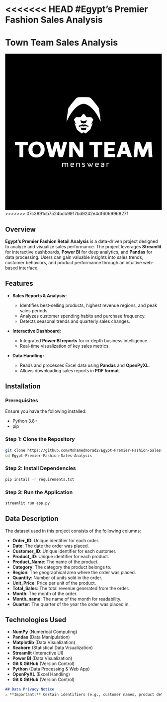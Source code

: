 <<<<<<< HEAD
#Egypt’s Premier Fashion Sales Analysis
=======
# Town Team Sales Analysis

<img src="Image/logo.webp" alt="Town Team Sales Analysis" height="500" width="100%">
>>>>>>> 07c3891cb7524bcb9917bd9242e4df606996827f

## Overview
**Egypt’s Premier Fashion Retail Analysis** is a data-driven project designed to analyze and visualize sales performance. The project leverages **Streamlit** for interactive dashboards, **Power BI** for deep analytics, and **Pandas** for data processing. Users can gain valuable insights into sales trends, customer behaviors, and product performance through an intuitive web-based interface.

## Features
- **Sales Reports & Analysis:**
  - Identifies best-selling products, highest revenue regions, and peak sales periods.
  - Analyzes customer spending habits and purchase frequency.
  - Detects seasonal trends and quarterly sales changes.

- **Interactive Dashboard:**
  - Integrated **Power BI reports** for in-depth business intelligence.
  - Real-time visualization of key sales metrics.


- **Data Handling:**
  - Reads and processes Excel data using **Pandas** and **OpenPyXL**.
  - Allows downloading sales reports in **PDF format**.

## Installation
### **Prerequisites**
Ensure you have the following installed:
- Python 3.8+
- pip

### **Step 1: Clone the Repository**
```bash
git clone https://github.com/Mohamedmorad2/Egypt-Premier-Fashion-Sales-Analysis.git
cd Egypt-Premier-Fashion-Sales-Analysis
```

### **Step 2: Install Dependencies**
```bash
pip install -r requirements.txt
```

### **Step 3: Run the Application**
```bash
streamlit run app.py
```
## Data Description

The dataset used in this project consists of the following columns:

- **Order_ID**: Unique identifier for each order.
- **Date**: The date the order was placed.
- **Customer_ID**: Unique identifier for each customer.
- **Product_ID**: Unique identifier for each product.
- **Product_Name**: The name of the product.
- **Category**: The category the product belongs to.
- **Region**: The geographical area where the order was placed.
- **Quantity**: Number of units sold in the order.
- **Unit_Price**: Price per unit of the product.
- **Total_Sales**: The total revenue generated from the order.
- **Month**: The month of the order.
- **Month_name**: The name of the month for readability.
- **Quarter**: The quarter of the year the order was placed in.


## Technologies Used
- **NumPy** (Numerical Computing)
- **Pandas** (Data Manipulation)
- **Matplotlib** (Data Visualization)
- **Seaborn** (Statistical Data Visualization)
- **Streamlit** (Interactive UI)
- **Power BI** (Data Visualization)
- **Git & GitHub** (Version Control)
- **Python** (Data Processing & Web App)
- **OpenPyXL** (Excel Handling)
- **Git & GitHub** (Version Control)


```markdown
## Data Privacy Notice  
⚠️ **Important:** Certain identifiers (e.g., customer names, product details) have been anonymized or modified to protect sensitive business and customer information.  